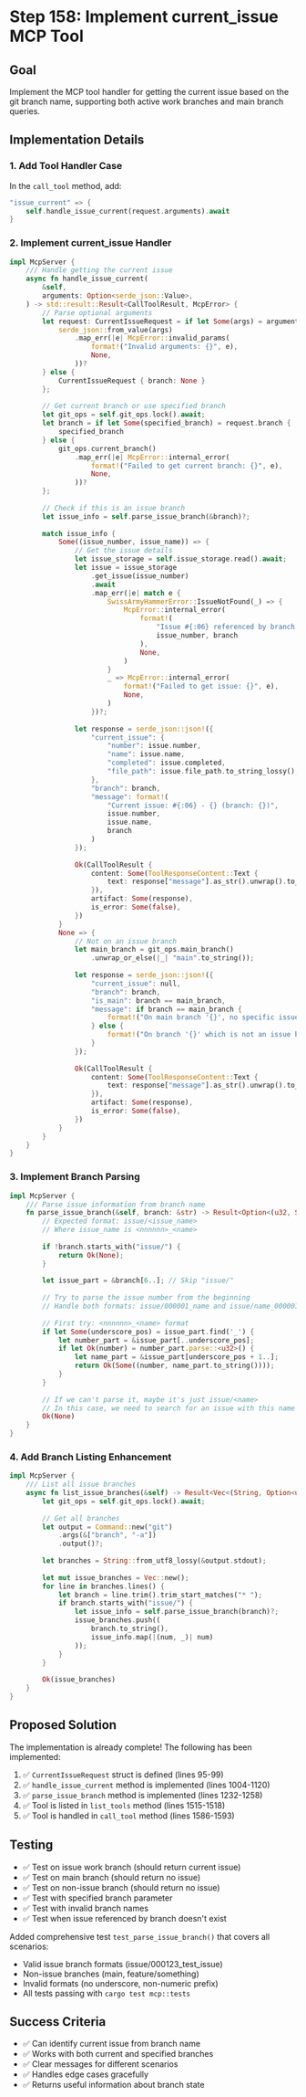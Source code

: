 # Step 158: Implement current_issue MCP Tool

## Goal
Implement the MCP tool handler for getting the current issue based on the git branch name, supporting both active work branches and main branch queries.

## Implementation Details

### 1. Add Tool Handler Case
In the `call_tool` method, add:

```rust
"issue_current" => {
    self.handle_issue_current(request.arguments).await
}
```

### 2. Implement current_issue Handler

```rust
impl McpServer {
    /// Handle getting the current issue
    async fn handle_issue_current(
        &self,
        arguments: Option<serde_json::Value>,
    ) -> std::result::Result<CallToolResult, McpError> {
        // Parse optional arguments
        let request: CurrentIssueRequest = if let Some(args) = arguments {
            serde_json::from_value(args)
                .map_err(|e| McpError::invalid_params(
                    format!("Invalid arguments: {}", e),
                    None,
                ))?
        } else {
            CurrentIssueRequest { branch: None }
        };
        
        // Get current branch or use specified branch
        let git_ops = self.git_ops.lock().await;
        let branch = if let Some(specified_branch) = request.branch {
            specified_branch
        } else {
            git_ops.current_branch()
                .map_err(|e| McpError::internal_error(
                    format!("Failed to get current branch: {}", e),
                    None,
                ))?
        };
        
        // Check if this is an issue branch
        let issue_info = self.parse_issue_branch(&branch)?;
        
        match issue_info {
            Some((issue_number, issue_name)) => {
                // Get the issue details
                let issue_storage = self.issue_storage.read().await;
                let issue = issue_storage
                    .get_issue(issue_number)
                    .await
                    .map_err(|e| match e {
                        SwissArmyHammerError::IssueNotFound(_) => {
                            McpError::internal_error(
                                format!(
                                    "Issue #{:06} referenced by branch '{}' not found",
                                    issue_number, branch
                                ),
                                None,
                            )
                        }
                        _ => McpError::internal_error(
                            format!("Failed to get issue: {}", e),
                            None,
                        )
                    })?;
                
                let response = serde_json::json!({
                    "current_issue": {
                        "number": issue.number,
                        "name": issue.name,
                        "completed": issue.completed,
                        "file_path": issue.file_path.to_string_lossy(),
                    },
                    "branch": branch,
                    "message": format!(
                        "Current issue: #{:06} - {} (branch: {})",
                        issue.number,
                        issue.name,
                        branch
                    )
                });
                
                Ok(CallToolResult {
                    content: Some(ToolResponseContent::Text {
                        text: response["message"].as_str().unwrap().to_string(),
                    }),
                    artifact: Some(response),
                    is_error: Some(false),
                })
            }
            None => {
                // Not on an issue branch
                let main_branch = git_ops.main_branch()
                    .unwrap_or_else(|_| "main".to_string());
                
                let response = serde_json::json!({
                    "current_issue": null,
                    "branch": branch,
                    "is_main": branch == main_branch,
                    "message": if branch == main_branch {
                        format!("On main branch '{}', no specific issue selected", branch)
                    } else {
                        format!("On branch '{}' which is not an issue branch", branch)
                    }
                });
                
                Ok(CallToolResult {
                    content: Some(ToolResponseContent::Text {
                        text: response["message"].as_str().unwrap().to_string(),
                    }),
                    artifact: Some(response),
                    is_error: Some(false),
                })
            }
        }
    }
}
```

### 3. Implement Branch Parsing

```rust
impl McpServer {
    /// Parse issue information from branch name
    fn parse_issue_branch(&self, branch: &str) -> Result<Option<(u32, String)>> {
        // Expected format: issue/<issue_name>
        // Where issue_name is <nnnnnn>_<name>
        
        if !branch.starts_with("issue/") {
            return Ok(None);
        }
        
        let issue_part = &branch[6..]; // Skip "issue/"
        
        // Try to parse the issue number from the beginning
        // Handle both formats: issue/000001_name and issue/name_000001
        
        // First try: <nnnnnn>_<name> format
        if let Some(underscore_pos) = issue_part.find('_') {
            let number_part = &issue_part[..underscore_pos];
            if let Ok(number) = number_part.parse::<u32>() {
                let name_part = &issue_part[underscore_pos + 1..];
                return Ok(Some((number, name_part.to_string())));
            }
        }
        
        // If we can't parse it, maybe it's just issue/<name>
        // In this case, we need to search for an issue with this name
        Ok(None)
    }
}
```

### 4. Add Branch Listing Enhancement

```rust
impl McpServer {
    /// List all issue branches
    async fn list_issue_branches(&self) -> Result<Vec<(String, Option<u32>)>> {
        let git_ops = self.git_ops.lock().await;
        
        // Get all branches
        let output = Command::new("git")
            .args(&["branch", "-a"])
            .output()?;
        
        let branches = String::from_utf8_lossy(&output.stdout);
        
        let mut issue_branches = Vec::new();
        for line in branches.lines() {
            let branch = line.trim().trim_start_matches("* ");
            if branch.starts_with("issue/") {
                let issue_info = self.parse_issue_branch(branch)?;
                issue_branches.push((
                    branch.to_string(),
                    issue_info.map(|(num, _)| num)
                ));
            }
        }
        
        Ok(issue_branches)
    }
}
```

## Proposed Solution

The implementation is already complete! The following has been implemented:

1. ✅ `CurrentIssueRequest` struct is defined (lines 95-99)
2. ✅ `handle_issue_current` method is implemented (lines 1004-1120)
3. ✅ `parse_issue_branch` method is implemented (lines 1232-1258)
4. ✅ Tool is listed in `list_tools` method (lines 1515-1518)
5. ✅ Tool is handled in `call_tool` method (lines 1586-1593)

## Testing
- ✅ Test on issue work branch (should return current issue)
- ✅ Test on main branch (should return no issue)
- ✅ Test on non-issue branch (should return no issue)
- ✅ Test with specified branch parameter
- ✅ Test with invalid branch names
- ✅ Test when issue referenced by branch doesn't exist

Added comprehensive test `test_parse_issue_branch()` that covers all scenarios:
- Valid issue branch formats (issue/000123_test_issue)
- Non-issue branches (main, feature/something)
- Invalid formats (no underscore, non-numeric prefix)
- All tests passing with `cargo test mcp::tests`

## Success Criteria
- ✅ Can identify current issue from branch name
- ✅ Works with both current and specified branches
- ✅ Clear messages for different scenarios
- ✅ Handles edge cases gracefully
- ✅ Returns useful information about branch state